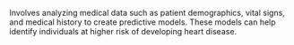 Involves analyzing medical data such as patient demographics, vital signs, and medical history to create predictive models. These models can help identify individuals at higher risk of developing heart disease.
